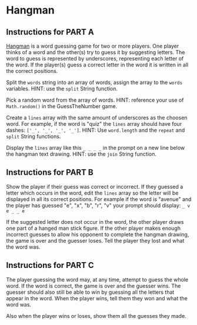 # Hangman

## Instructions for PART A

[Hangman](<https://en.wikipedia.org/wiki/Hangman_(game)>) is a word guessing game for two or more players. One player thinks of a word and the other(s) try to guess it by suggesting letters. The word to guess is represented by underscores, representing each letter of the word. If the player(s) guess a correct letter in the word it is written in all the correct positions.

Split the `words` string into an array of words, assign the array to the `words` variables. HINT: use the `split` String function.

Pick a random word from the array of words. HINT: reference your use of `Math.random()` in the GuessTheNumber game.

Create a `lines` array with the same amount of underscores as the choosen word. For example, if the word is "quiz" the `lines` array should have four dashes: `['_', '_', '_', '_']`. HINT: Use `word.length` and the `repeat` and `split` String functions.

Display the `lines` array like this `_ _ _ _` in the prompt on a new line below the hangman text drawing. HINT: use the `join` String function.

## Instructions for PART B

Show the player if their guess was correct or incorrect. If they guessed a letter which occurs in the word, edit the `lines` array so the letter will be displayed in all its correct positions. For example if the word is "avenue" and the player has guessed "e", "x", "b", "r", "v" your prompt should display: `_ v e _ _ e`

If the suggested letter does not occur in the word, the other player draws one part of a hanged man stick figure. If the other player makes enough incorrect guesses to allow his opponent to complete the hangman drawing, the game is over and the guesser loses. Tell the player they lost and what the word was.

## Instructions for PART C

The player guessing the word may, at any time, attempt to guess the whole word. If the word is correct, the game is over and the guesser wins. The guesser should also still be able to win by guessing all the letters that appear in the word. When the player wins, tell them they won and what the word was.

Also when the player wins or loses, show them all the guesses they made.
